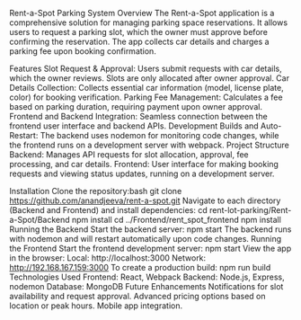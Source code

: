 Rent-a-Spot Parking System
Overview
The Rent-a-Spot application is a comprehensive solution for managing parking space reservations. It allows users to request a parking slot, which the owner must approve before confirming the reservation. The app collects car details and charges a parking fee upon booking confirmation.

Features
Slot Request & Approval: Users submit requests with car details, which the owner reviews. Slots are only allocated after owner approval.
Car Details Collection: Collects essential car information (model, license plate, color) for booking verification.
Parking Fee Management: Calculates a fee based on parking duration, requiring payment upon owner approval.
Frontend and Backend Integration: Seamless connection between the frontend user interface and backend APIs.
Development Builds and Auto-Restart: The backend uses nodemon for monitoring code changes, while the frontend runs on a development server with webpack.
Project Structure
Backend: Manages API requests for slot allocation, approval, fee processing, and car details.
Frontend: User interface for making booking requests and viewing status updates, running on a development server.

Installation
Clone the repository:bash
git clone https://github.com/anandjeeva/rent-a-spot.git
Navigate to each directory (Backend and Frontend) and install dependencies:
cd rent-lot-parking/Rent-a-Spot/Backend
npm install
cd ../Frontend/rent_spot_frontend
npm install
Running the Backend
Start the backend server:
npm start
The backend runs with nodemon and will restart automatically upon code changes.
Running the Frontend
Start the frontend development server:
npm start
View the app in the browser:
Local: http://localhost:3000
Network: http://192.168.167.159:3000
To create a production build:
npm run build
Technologies Used
Frontend: React, Webpack
Backend: Node.js, Express, nodemon
Database: MongoDB
Future Enhancements
Notifications for slot availability and request approval.
Advanced pricing options based on location or peak hours.
Mobile app integration.
